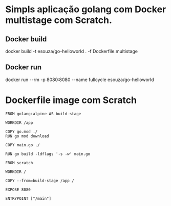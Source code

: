 # Simpls aplicação golang com Docker multistage com Scratch.

## Docker build

docker build -t esouza/go-helloworld . -f Dockerfile.multistage

## Docker run

docker run --rm -p 8080:8080 --name fullcycle esouza/go-helloworld

# Dockerfile image com Scratch

```
FROM golang:alpine AS build-stage

WORKDIR /app

COPY go.mod ./
RUN go mod download

COPY main.go ./

RUN go build -ldflags '-s -w' main.go

FROM scratch

WORKDIR /

COPY --from=build-stage /app /

EXPOSE 8080

ENTRYPOINT ["/main"]
```
